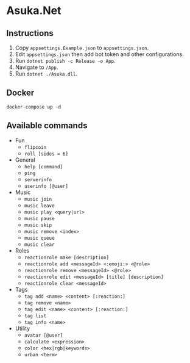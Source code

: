 # Asuka.Net

## Instructions
1. Copy `appsettings.Example.json` to `appsettings.json`.
2. Edit `appsettings.json` then add bot token and other configurations.
3. Run `dotnet publish -c Release -o App`.
4. Navigate to `/App`.
5. Run `dotnet ./Asuka.dll`.

## Docker
```
docker-compose up -d
```

## Available commands
* Fun
  * `flipcoin`
  * `roll [sides = 6]`
* General
  * `help [command]`
  * `ping`
  * `serverinfo`
  * `userinfo [@user]`
* Music
  * `music join`
  * `music leave`
  * `music play <query|url>`
  * `music pause`
  * `music skip`
  * `music remove <index>`
  * `music queue`
  * `music clear`
* Roles
  * `reactionrole make [description]`
  * `reactionrole add <messageId> <:emoji:> <@role>`
  * `reactionrole remove <messageId> <@role>`
  * `reactionrole edit <messageId> [title] [description]`
  * `reactionrole clear <messageId>`
* Tags
  * `tag add <name> <content> [:reaction:]`
  * `tag remove <name>`
  * `tag edit <name> <content> [:reaction:]`
  * `tag list`
  * `tag info <name>`
* Utility
  * `avatar [@user]`
  * `calculate <expression>`
  * `color <hex|rgb|keywords>`
  * `urban <term>`
